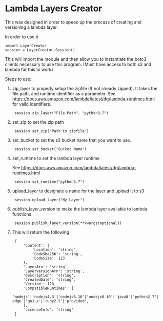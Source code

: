 # Lambda Layers Creator

This was designed in order to speed up the process of creating and versioning a lambda layer.

In order to use it

    import LayerCreator
    session = LayerCreator.Session()
    
This will import the module and then allow you to instantiate the boto3 clients necessary to use this program.
(Must have access to both s3 and lambda for this to work)

Steps to use:
1) zip_layer to properly setup the zipfile (If not already zipped). It takes the file path, and runtime identifier as a parameter. 
    See https://docs.aws.amazon.com/lambda/latest/dg/lambda-runtimes.html for valid identifiers.

        session.zip_layer("File Path", "python3.7")

2) set_zip to set the zip path

        session.set_zip("Path to zipfile")

3) set_bucket to set the s3 bucket name that you want to use.

        session.set_bucket("Bucket Name")

4) set_runtime to set the lambda layer runtime
    
    See https://docs.aws.amazon.com/lambda/latest/dg/lambda-runtimes.html
    
        session.set_runtime("python3.7")

4) upload_layer to designate a name for the layer and upload it to s3

        session.upload_layer("My Layer")
        
5) publish_layer_version to make the lambda layer available to lambda functions

        session.publish_layer_version(**kwargs(optional))
        
6) This will return the following

        {
            'Content': {
                'Location': 'string',
                'CodeSha256': 'string',
                'CodeSize': 123
            },
            'LayerArn': 'string',
            'LayerVersionArn': 'string',
            'Description': 'string',
            'CreatedDate': 'string',
            'Version': 123,
            'CompatibleRuntimes': [
                'nodejs'|'nodejs4.3'|'nodejs6.10'|'nodejs8.10'|'java8'|'python2.7'|'python3.6'|'python3.7'|'dotnetcore1.0'|'dotnetcore2.0'|'dotnetcore2.1'|'nodejs4.3-edge'|'go1.x'|'ruby2.5'|'provided',
            ],
            'LicenseInfo': 'string'
        }